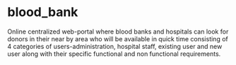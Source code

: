 # blood_bank
Online centralized web-portal where blood banks and hospitals can look for donors in their near by area who will be available in quick time consisting of 4 categories of users-administration, hospital staff, existing user and new user along with their specific functional and non functional requirements.  
